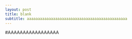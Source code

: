 ```yaml
---
layout: post
title: blank
subtitle: aaaaaaaaaaaaaaaaaaaaaaaaaaaaaaaaaaaaaaaaaaaaaa
---
```


#AAAAAAAAAAAAAAAAA